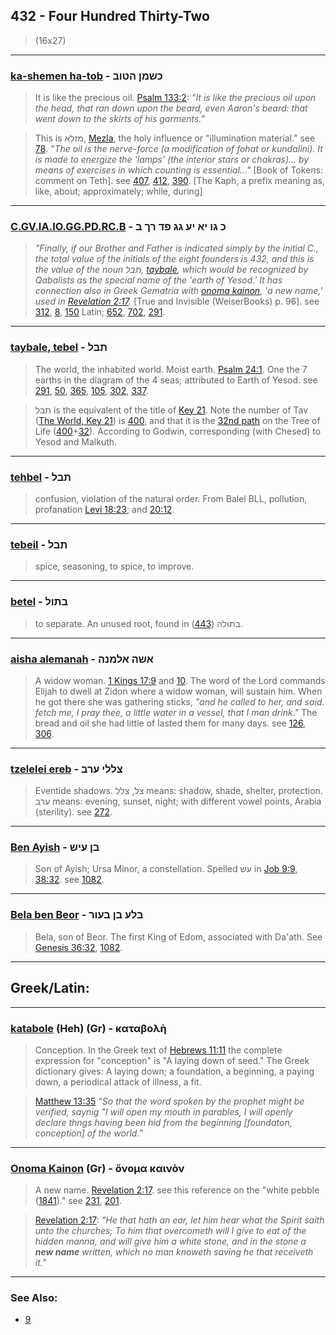 ## 432 - Four Hundred Thirty-Two
> (16x27)

---

### [ka-shemen ha-tob](/keys/KShMN.HTVB) - כשמן הטוב
> It is like the precious oil. [Psalm 133:2](http://biblehub.com/psalms/133-2.htm): *"It is like the precious oil upon the head, that ran down upon the beard, even Aaron's beard: that went down to the skirts of his garments."*

> This is מזלא, [Mezla](/keys/MZLA), the holy influence or "illumination material." see [78](78). *"The oil is the nerve-force (a modification of fohat or kundalini). It is made to energize the 'lamps' (the interior stars or chakras)... by means of exercises in which counting is essential..."* [Book of Tokens: comment on Teth]. see [407](407), [412](412), [390](390). [The Kaph, a prefix meaning as, like, about; approximately; while, during]

---

### [C.GV.IA.IO.GG.PD.RC.B](/keys/K.GV.IA.IO.GG.PD.RK.B) - כ גו יא יע גג פד רך ב
> *"Finally, if our Brother and Father is indicated simply by the initial C., the total value of the initials of the eight founders is 432, and this is the value of the noun תבל, [taybale](/keys/ThBL), which would be recognized by Qabalists as the special name of the 'earth of Yesod.' It has connection also in Greek Gematria with [onoma kainon](/greek?word=onoma+kainon), 'a new name,' used in [Revelation 2:17](http://biblehub.com/revelation/2-17.htm).* [True and Invisible (WeiserBooks) p. 96]. see [312](312), [8](8), [150](150) Latin; [652](652), [702](702), [291](291).

---

### [taybale, tebel](/keys/ThBL) - תבל
> The world, the inhabited world. Moist earth. [Psalm 24:1](http://biblehub.com/psalms/24-1.htm). One the 7 earths in the diagram of the 4 seas; attributed to Earth of Yesod. see [291](291), [50](50), [365](365), [105](105), [302](302), [337](337).

> תבל is the equivalent of the title of [Key 21](21). Note the number of Tav ([The World, Key 21](/keys/Th)) is [400](400), and that it is the [32nd path](32) on the Tree of Life ([400](400)+[32](32)). According to Godwin, corresponding (with Chesed) to Yesod and Malkuth.

---

### [tehbel](/keys/ThBL) - תבל
> confusion, violation of the natural order. From Balel BLL, pollution, profanation [Levi 18:23](http://biblehub.com/levi/18-23.htm); and [20:12](http://biblehub.com/levi/20-12.htm).

---

### [tebeil](/keys/ThBL) - תבל
> spice, seasoning, to spice, to improve.

---

### [betel](/keys/BThL) - בתול
> to separate. An unused root, found in בתולה ([443](443)).

---

### [aisha alemanah](/keys/AShH.ALMNH) - אשה אלמנה
> A widow woman. [1 Kings 17:9](http://biblehub.com/1_kings/17-9.htm) and [10](http://biblehub.com/1_kings/17-10.htm). The word of the Lord commands Elijah to dwell at Zidon where a widow woman, will sustain him. When he got there she was gathering sticks, *"and he called to her, and said. fetch me, I pray thee, a little water in a vessel, that I man drink."* The bread and oil she had little of lasted them for many days. see [126](126), [306](306).

---

### [tzelelei ereb](/keys/TzLLI.ORB) - צללי ערב
> Eventide shadows. צל, צלל means: shadow, shade, shelter, protection. ערב means: evening, sunset, night; with different vowel points, Arabia (sterility). see [272](272).

---

### [Ben Ayish](/keys/BN.OISh) - בן עיש
> Son of Ayish; Ursa Minor, a constellation. Spelled עש in [Job 9:9](http://biblehub.com/job/9-9.htm), [38:32](http://biblehub.com/job/38-32.htm). see [1082](1082).

---

### [Bela ben Beor](/keys/BLO.BN.BOVR) - בלע בן בעור
> Bela, son of Beor. The first King of Edom, associated with Da'ath. See [Genesis 36:32](http://biblehub.com/genesis/36-32.htm), [1082](1082).

---

## Greek/Latin:

---

### [katabole](/greek?word=katabolh) (Heh) (Gr) - καταβολὴ
> Conception. In the Greek text of [Hebrews 11:11](http://biblehub.com/hebrews/11-11.htm) the complete expression for "conception" is "A laying down of seed." The Greek dictionary gives: A laying down; a foundation, a beginning, a paying down, a periodical attack of illness, a fit.

> [Matthew 13:35](http://biblehub.com/matthew/13-35.htm) *"So that the word spoken by the prophet might be verified, saynig "I will open my mouth in parables, I will openly declare thngs having been hid from the beginning [foundaton, conception] of the world."*

---

### [Onoma Kainon](/greek?word=onoma+kainon) (Gr) - ὄνομα καινὸν
> A new name. [Revelation 2:17](http://biblehub.com/revelation/2-17.htm). see this reference on the "white pebble ([1841](1841))." see [231](231), [201](201).

> [Revelation 2:17](http://biblehub.com/revelation/2-17.htm): *"He that hath an ear, let him hear what the Spirit saith unto the churches; To him that overcometh will I give to eat of the hidden manna, and will give him a white stone, and in the stone a **new name** written, which no man knoweth saving he that receiveth it."*

---

### See Also:

- [9](9)
